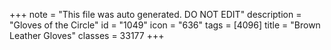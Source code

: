 +++
note = "This file was auto generated. DO NOT EDIT"
description = "Gloves of the Circle"
id = "1049"
icon = "636"
tags = [4096]
title = "Brown Leather Gloves"
classes = 33177
+++
